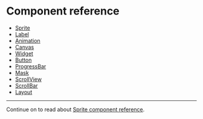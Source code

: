 # Component reference

- [Sprite](sprite.md)
- [Label](label.md)
- [Animation](animation.md)
- [Canvas](canvas.md)
- [Widget](widget.md)
- [Button](button.md)
- [ProgressBar](progress.md)
- [Mask](mask.md)
- [ScrollView](scrollview.md)
- [ScrollBar](scrollbar.md)
- [Layout](layout.md)


<hr>

Continue on to read about [Sprite component reference](sprite.md).
